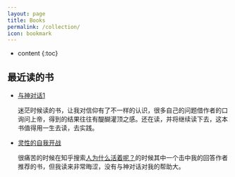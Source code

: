 ```yaml
---
layout: page
title: Books
permalink: /collection/
icon: bookmark
---
```


* content
{:toc}

## 最近读的书

* [与神对话1](https://book.douban.com/subject/26392337/)

    迷茫时候读的书，让我对信仰有了不一样的认识，很多自己的问题借作者的口询问上帝，得到的结果往往有醍醐灌顶之感。还在读，并将继续读下去，这本书值得用一生去读，去实践。

* [灵性的自我开战](https://book.douban.com/subject/25711748/)

    很痛苦的时候在知乎搜索[人为什么活着呢？](https://book.douban.com/subject/25711748/)的时候其中一个击中我的回答作者推荐的书，但我读来非常晦涩，没有与神对话对我的帮助大。


